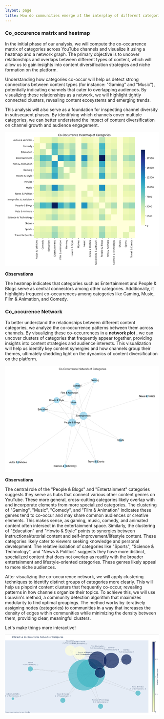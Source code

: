 ```yaml
---
layout: page
title: How do communities emerge at the interplay of different categories?
---
```



### Co_occurence matrix and heatmap

In the initial phase of our analysis, we will compute the co-occurrence matrix of categories across YouTube channels and visualize it using a heatmap and a network graph. The primary objective is to uncover relationships and overlaps between different types of content, which will allow us to gain insights into content diversification strategies and niche formation on the platform.

Understanding how categories co-occur will help us detect strong connections between content types (for instance: "Gaming" and "Music"), potentially indicating channels that cater to overlapping audiences. By visualizing these relationships as a network, we will highlight tightly connected clusters, revealing content ecosystems and emerging trends.

This analysis will also serve as a foundation for inspecting channel diversity in subsequent phases. By identifying which channels cover multiple categories, we can better understand the impact of content diversification on channel growth and audience engagement.

![Heatmap](assets/img/heatmap.png)

**Observations**

The heatmap indicates that categories such as Entertainment and People & Blogs serve as central connectors among other categories. Additionally, it highlights frequent co-occurrences among categories like Gaming, Music, Film & Animation, and Comedy.

### Co_occurence Network


To better understand the relationships between different content categories, we analyze the co-occurrence patterns between them across channels. By visualizing these co-occurrences in a **network plot** , we can uncover clusters of categories that frequently appear together, providing insights into content strategies and audience interests. This visualization will help us identify key content synergies and how channels group their themes, ultimately shedding light on the dynamics of content diversification on the platform.

![Heatmap](assets/img/conetwork.png)

**Observations**

The central role of the "People & Blogs" and "Entertainment" categories suggests they serve as hubs that connect various other content genres on YouTube. These more general, cross-cutting categories likely overlap with and incorporate elements from more specialized categories. The clustering of "Gaming", "Music", "Comedy", and "Film & Animation" indicates these genres tend to co-occur and may share common audiences or creative elements. This makes sense, as gaming, music, comedy, and animated content often intersect in the entertainment space. Similarly, the clustering of "Education" and "Howto & Style" points to synergies between instructional/tutorial content and self-improvement/lifestyle content. These categories likely cater to viewers seeking knowledge and personal development. The relative isolation of categories like "Sports", "Science & Technology", and "News & Politics" suggests they have more distinct, specialized content that does not overlap as readily with the broader entertainment and lifestyle-oriented categories. These genres likely appeal to more niche audiences.

After visualizing the co-occurrence network, we will apply clustering techniques to identify distinct groups of categories more clearly. This will help us pinpoint content clusters that frequently co-occur, revealing patterns in how channels organize their topics. To achieve this, we will use Louvain's method, a community detection algorithm that maximizes modularity to find optimal groupings. The method works by iteratively assigning nodes (categories) to communities in a way that increases the density of edges within communities while minimizing the density between them, providing clear, meaningful clusters.

Let's make things more interactive!

![Heatmap](assets/img/interractive_conetwork.png)
